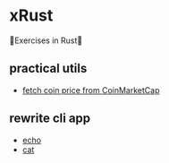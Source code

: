 # xRust
🦀Exercises in Rust🦀

## practical utils

+ [fetch coin price from CoinMarketCap](coinprice/README.md)

## rewrite cli app

+ [echo](echo/src/main.rs)
+ [cat](cat/src/main.rs)


